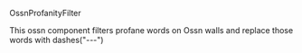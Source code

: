 OssnProfanityFilter

This ossn component filters profane words on Ossn walls and replace those words with dashes("---")

